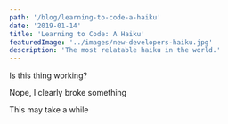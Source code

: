 ```yaml
---
path: '/blog/learning-to-code-a-haiku'
date: '2019-01-14'
title: 'Learning to Code: A Haiku'
featuredImage: '../images/new-developers-haiku.jpg'
description: 'The most relatable haiku in the world.'
---
```


Is this thing working?

Nope, I clearly broke something

This may take a while
